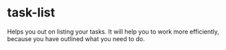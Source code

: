# task-list
Helps you out on listing your tasks. It will help you to work more efficiently, because you have outlined what you need to do.
